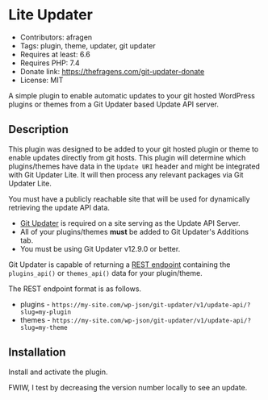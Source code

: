 # Lite Updater

* Contributors: afragen
* Tags: plugin, theme, updater, git updater
* Requires at least: 6.6
* Requires PHP: 7.4
* Donate link: <https://thefragens.com/git-updater-donate>
* License: MIT

A simple plugin to enable automatic updates to your git hosted WordPress plugins or themes from a Git Updater based Update API server.

## Description

This plugin was designed to be added to your git hosted plugin or theme to enable updates directly from git hosts. This plugin will determine which plugins/themes have data in the `Update URI` header and might be integrated with Git Updater Lite. It will then process any relevant packages via Git Updater Lite.

You must have a publicly reachable site that will be used for dynamically retrieving the update API data.

* [Git Updater](https://git-updater.com) is required on a site serving as the Update API Server.
* All of your plugins/themes **must** be added to Git Updater's Additions tab.
* You must be using Git Updater v12.9.0 or better. 

Git Updater is capable of returning a [REST endpoint](https://git-updater.com/knowledge-base/remote-management-restful-endpoints/#articleTOC_3/) containing the `plugins_api()` or `themes_api()` data for your plugin/theme.

The REST endpoint format is as follows.

* plugins - `https://my-site.com/wp-json/git-updater/v1/update-api/?slug=my-plugin`
* themes - `https://my-site.com/wp-json/git-updater/v1/update-api/?slug=my-theme`

## Installation

Install and activate the plugin.

FWIW, I test by decreasing the version number locally to see an update.
